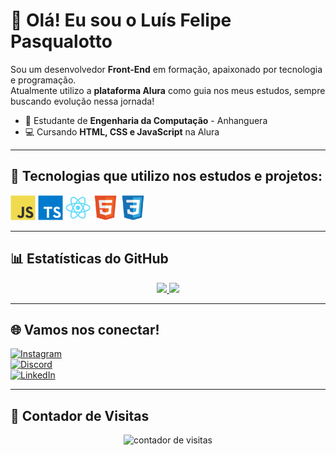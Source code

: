 # 👋 Olá! Eu sou o Luís Felipe Pasqualotto  

Sou um desenvolvedor **Front-End** em formação, apaixonado por tecnologia e programação.  
Atualmente utilizo a **plataforma Alura** como guia nos meus estudos, sempre buscando evolução nessa jornada!  

- 🌱 Estudante de **Engenharia da Computação** - Anhanguera  
- 💻 Cursando **HTML, CSS e JavaScript** na Alura  

---

## 🚀 Tecnologias que utilizo nos estudos e projetos:
<p align="left">
  <img src="https://raw.githubusercontent.com/devicons/devicon/master/icons/javascript/javascript-original.svg" alt="JavaScript" width="40" height="40"/>
  <img src="https://raw.githubusercontent.com/devicons/devicon/master/icons/typescript/typescript-original.svg" alt="TypeScript" width="40" height="40"/>
  <img src="https://raw.githubusercontent.com/devicons/devicon/master/icons/react/react-original.svg" alt="React" width="40" height="40"/>
  <img src="https://raw.githubusercontent.com/devicons/devicon/master/icons/html5/html5-original.svg" alt="HTML5" width="40" height="40"/>
  <img src="https://raw.githubusercontent.com/devicons/devicon/master/icons/css3/css3-original.svg" alt="CSS3" width="40" height="40"/>
</p>

---

## 📊 Estatísticas do GitHub
<div align="center">
  <a href="https://github.com/pasqualotto4">
    <img height="160em" src="https://github-readme-stats.vercel.app/api?username=pasqualotto4&show_icons=true&theme=tokyonight&count_private=true"/>
    <img height="160em" src="https://github-readme-stats.vercel.app/api/top-langs/?username=pasqualotto4&layout=compact&langs_count=7&theme=tokyonight"/>
  </a>
</div>

---

## 🌐 Vamos nos conectar!
[![Instagram](https://img.shields.io/badge/-Instagram-E4405F?style=for-the-badge&logo=instagram&logoColor=white)](https://www.instagram.com/pasqualotto23_?igsh=MTVxcWJyeXozM2ps&utm_source=q)  
[![Discord](https://img.shields.io/badge/-Discord-5865F2?style=for-the-badge&logo=discord&logoColor=white)](https://discord.gg/seulink)  
[![LinkedIn](https://img.shields.io/badge/-LinkedIn-0A66C2?style=for-the-badge&logo=linkedin&logoColor=white)](https://linkedin.com/in/pasqualotto4)  

---

## 👀 Contador de Visitas
<p align="center">
  <img src="https://komarev.com/ghpvc/?username=pasqualotto4&label=Visitas%20no%20perfil&color=blue&style=flat" alt="contador de visitas" />
</p>